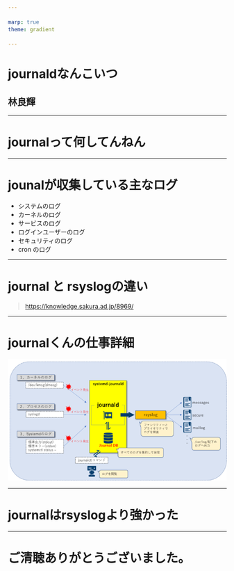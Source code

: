 ```yaml
--- 

marp: true
theme: gradient

---
```


# journaldなんこいつ
## 林良輝

--- 

# journalって何してんねん

---

# jounalが収集している主なログ
- システムのログ
- カーネルのログ
- サービスのログ
- ログインユーザーのログ
- セキュリティのログ
- cron のログ

---

# journal と rsyslogの違い

> https://knowledge.sakura.ad.jp/8969/

---

# journalくんの仕事詳細
![](fig/journal2.png)

---

# journalはrsyslogより強かった

--- 

# ご清聴ありがとうございました。